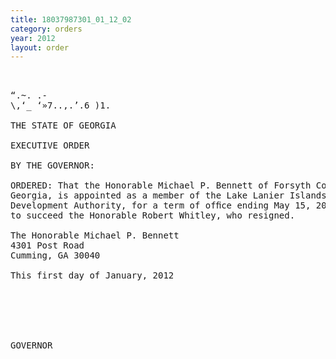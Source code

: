 ```yaml
---
title: 18037987301_01_12_02
category: orders
year: 2012
layout: order
---
```


<pre> 

“.~. .-
\,‘_ ‘»7..,.’.6 )1.

THE STATE OF GEORGIA

EXECUTIVE ORDER

BY THE GOVERNOR:

ORDERED: That the Honorable Michael P. Bennett of Forsyth County,
Georgia, is appointed as a member of the Lake Lanier Islands
Development Authority, for a term of ofﬁce ending May 15, 2012,
to succeed the Honorable Robert Whitley, who resigned.

The Honorable Michael P. Bennett
4301 Post Road
Cumming, GA 30040

This first day of January, 2012

 
 

  

GOVERNOR

</pre>
